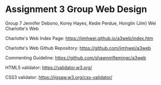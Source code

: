 # Assignment 3 Group Web Design 

Group 7
Jennifer Debono, Korey Hayes, Kedie Perdue, Honglin (Jim) Wei
Charlotte's Web

Charlotte's Web Index Page:
https://jimhwei.github.io/a3web/index.htm

Charlotte's Web Github Repository:
https://github.com/jimhwei/a3web

Commenting Guideline:
https://github.com/shawnmflemingc/a3web

HTML5 validator: https://validator.w3.org/

CSS3 validator: https://jigsaw.w3.org/css-validator/